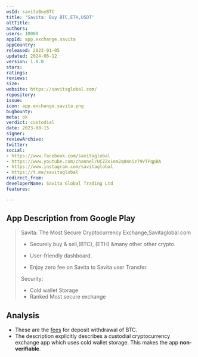 ```yaml
---
wsId: savitaBuyBTC
title: 'Savita: Buy BTC,ETH,USDT'
altTitle: 
authors: 
users: 10000
appId: app.exchange.savita
appCountry: 
released: 2023-01-05
updated: 2024-06-12
version: 1.0.0
stars: 
ratings: 
reviews: 
size: 
website: https://savitaglobal.com/
repository: 
issue: 
icon: app.exchange.savita.png
bugbounty: 
meta: ok
verdict: custodial
date: 2023-08-15
signer: 
reviewArchive: 
twitter: 
social:
- https://www.facebook.com/savitaglobal
- https://www.youtube.com/channel/UCZZx1em2q04niz79VTPqpBA
- https://www.instagram.com/savitaglobal
- https://t.me/savitaglobal
redirect_from: 
developerName: Savita Global Trading Ltd
features: 

---
```


## App Description from Google Play

> Savita: The Most Secure Cryptocurrency Exchange,Savitaglobal.com
> 
> - Securely buy & sell,(BTC), (ETH) &many other other crypto.
>
> - User-friendly dashboard.
> - Enjoy zero fee on Savita to Savita user Transfer.
>
> Security:
> - Cold wallet Storage
> - Ranked Most secure exchange

## Analysis 

- These are the [fees](https://savitaglobal.com/fee) for deposit withdrawal of BTC.
- The description explicitly describes a custodial cryptocurrency exchange app which uses cold wallet storage. This makes the app **non-verifiable**. 